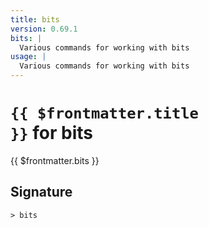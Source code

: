 ```yaml
---
title: bits
version: 0.69.1
bits: |
  Various commands for working with bits
usage: |
  Various commands for working with bits
---
```


# <code>{{ $frontmatter.title }}</code> for bits

<div style='white-space: pre-wrap;margin-top: 10px'>{{ $frontmatter.bits }}</div>

## Signature

```> bits ```
